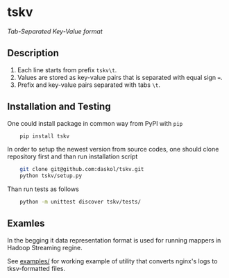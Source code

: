 # tskv

*Tab-Separated Key-Value format*

## Description

1. Each line starts from prefix `tskv\t`.
2. Values are stored as key-value pairs that is separated with equal sign `=`.
3. Prefix and key-value pairs separated with tabs `\t`.

## Installation and Testing

One could install package in common way from PyPI with `pip`
```bash
    pip install tskv
```
In order to setup the newest version from source codes, one should clone repository first and than run installation script
```bash
    git clone git@github.com:daskol/tskv.git
    python tskv/setup.py
```
Than run tests as follows
```bash
    python -m unittest discover tskv/tests/
```

## Examles

In the begging it data representation format is used for running mappers in Hadoop Streaming regine.

See [examples/](examples/) for working example of utility that converts nginx's logs to tksv-formatted files.
